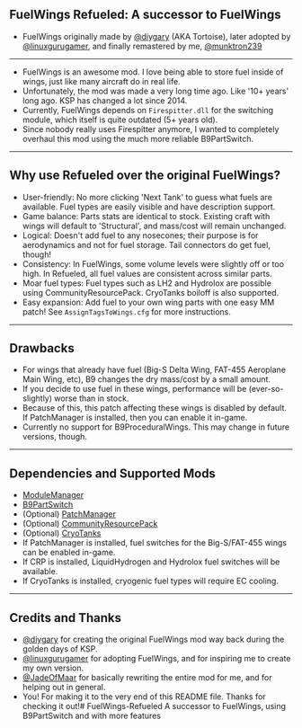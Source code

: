 ## FuelWings Refueled: A successor to FuelWings

- FuelWings originally made by [@diygary](https://github.com/diygary) (AKA Tortoise), later adopted by [@linuxgurugamer](https://github.com/linuxgurugamer), and finally remastered by me, [@munktron239](https://github.com/munktron239)

-------------------------------------------------------------------------------------------------------------------------------------------------

- FuelWings is an awesome mod. I love being able to store fuel inside of wings, just like many aircraft do in real life.
- Unfortunately, the mod was made a very long time ago. Like '10+ years' long ago. KSP has changed a lot since 2014.
- Currently, FuelWings depends on ``Firespitter.dll`` for the switching module, which itself is quite outdated (5+ years old).
- Since nobody really uses Firespitter anymore, I wanted to completely overhaul this mod using the much more reliable B9PartSwitch.

-------------------------------------------------------------------------------------------------------------------------------------------------

## Why use Refueled over the original FuelWings?

- User-friendly: No more clicking 'Next Tank' to guess what fuels are available. Fuel types are easily visible and have description support.
- Game balance: Parts stats are identical to stock. Existing craft with wings will default to 'Structural', and mass/cost will remain unchanged.
- Logical: Doesn't add fuel to any nosecones; their purpose is for aerodynamics and not for fuel storage. Tail connectors do get fuel, though!
- Consistency: In FuelWings, some volume levels were slightly off or too high. In Refueled, all fuel values are consistent across similar parts.
- Moar fuel types: Fuel types such as LH2 and Hydrolox are possible using CommunityResourcePack. CryoTanks boiloff is also supported.
- Easy expansion: Add fuel to your own wing parts with one easy MM patch! See ``AssignTagsToWings.cfg`` for more instructions.

-------------------------------------------------------------------------------------------------------------------------------------------------

## Drawbacks

- For wings that already have fuel (Big-S Delta Wing, FAT-455 Aeroplane Main Wing, etc), B9 changes the dry mass/cost by a small amount.
- If you decide to use fuel in these wings, performance will be (ever-so-slightly) worse than in stock.
- Because of this, this patch affecting these wings is disabled by default. If PatchManager is installed, then you can enable it in-game.
- Currently no support for B9ProceduralWings. This may change in future versions, though.

-------------------------------------------------------------------------------------------------------------------------------------------------

## Dependencies and Supported Mods

- [ModuleManager](https://forum.kerbalspaceprogram.com/topic/50533-18x-112x-module-manager-423-july-03th-2023-fireworks-season/)
- [B9PartSwitch](http://forum.kerbalspaceprogram.com/index.php?showtopic=140541)
- (Optional) [PatchManager](https://forum.kerbalspaceprogram.com/topic/163072-112x-patchmanager/)
- (Optional) [CommunityResourcePack](https://forum.kerbalspaceprogram.com/index.php?/topic/83007-*)
- (Optional) [CryoTanks](https://forum.kerbalspaceprogram.com/topic/195042-112x-cryotanks-liquid-hydrogen-storage-and-management-aug-13-2024/)
- If PatchManager is installed, fuel switches for the Big-S/FAT-455 wings can be enabled in-game.
- If CRP is installed, LiquidHydrogen and Hydrolox fuel switches will be available.
- If CryoTanks is installed, cryogenic fuel types will require EC cooling.

-------------------------------------------------------------------------------------------------------------------------------------------------

## Credits and Thanks

- [@diygary](https://github.com/diygary) for creating the original FuelWings mod way back during the golden days of KSP.
- [@linuxgurugamer](https://github.com/linuxgurugamer) for adopting FuelWings, and for inspiring me to create my own version.
- [@JadeOfMaar](https://github.com/jadeofmaar) for basically rewriting the entire mod for me, and for helping out in general.
- You! For making it to the very end of this README file. Thanks for checking it out!# FuelWings-Refueled
A successor to FuelWings, using B9PartSwitch and with more features
